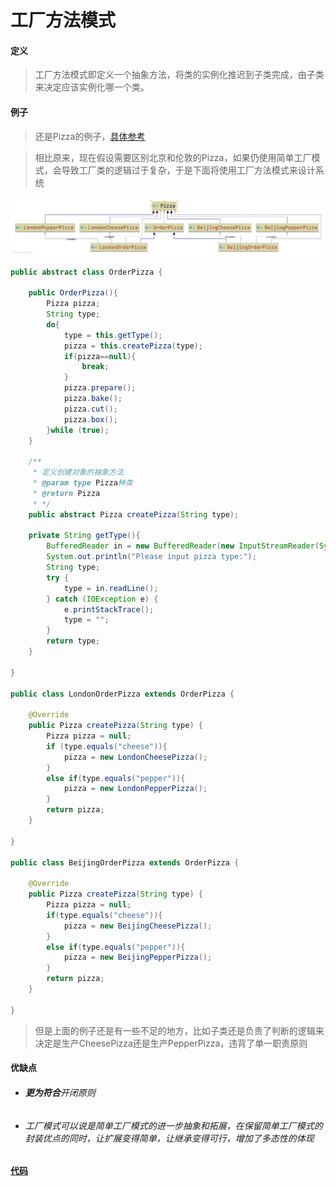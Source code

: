 # 工厂方法模式

#### 定义

>工厂方法模式即定义一个抽象方法，将类的实例化推迟到子类完成，由子类来决定应该实例化哪一个类。

#### 例子

>还是Pizza的例子，[具体参考](factory.md#例子)

>相比原来，现在假设需要区别北京和伦敦的Pizza，如果仍使用简单工厂模式，会导致工厂类的逻辑过于复杂，于是下面将使用工厂方法模式来设计系统

![method.png](../../../img/pattern/factory/method.png)

```java
public abstract class OrderPizza {

    public OrderPizza(){
        Pizza pizza;
        String type;
        do{
            type = this.getType();
            pizza = this.createPizza(type);
            if(pizza==null){
                break;
            }
            pizza.prepare();
            pizza.bake();
            pizza.cut();
            pizza.box();
        }while (true);
    }

    /**
     * 定义创建对象的抽象方法
     * @param type Pizza种类
     * @return Pizza
     * */
    public abstract Pizza createPizza(String type);

    private String getType(){
        BufferedReader in = new BufferedReader(new InputStreamReader(System.in));
        System.out.println("Please input pizza type:");
        String type;
        try {
            type = in.readLine();
        } catch (IOException e) {
            e.printStackTrace();
            type = "";
        }
        return type;
    }

}

public class LondonOrderPizza extends OrderPizza {

    @Override
    public Pizza createPizza(String type) {
        Pizza pizza = null;
        if (type.equals("cheese")){
            pizza = new LondonCheesePizza();
        }
        else if(type.equals("pepper")){
            pizza = new LondonPepperPizza();
        }
        return pizza;
    }

}

public class BeijingOrderPizza extends OrderPizza {

    @Override
    public Pizza createPizza(String type) {
        Pizza pizza = null;
        if(type.equals("cheese")){
            pizza = new BeijingCheesePizza();
        }
        else if(type.equals("pepper")){
            pizza = new BeijingPepperPizza();
        }
        return pizza;
    }

}
```

>但是上面的例子还是有一些不足的地方，比如子类还是负责了判断的逻辑来决定是生产CheesePizza还是生产PepperPizza，违背了单一职责原则

#### 优缺点

* ###### **更为符合**开闭原则

* ###### 工厂模式可以说是简单工厂模式的进一步抽象和拓展，在保留简单工厂模式的封装优点的同时，让扩展变得简单，让继承变得可行，增加了多态性的体现

#### [代码](../../../../src/main/java/org/fade/pattern/factory/method)
